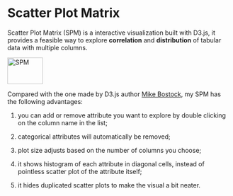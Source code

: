 # Scatter Plot Matrix

Scatter Plot Matrix (SPM) is a interactive visualization built with D3.js, it provides a feasible way to explore **correlation** and **distribution** of tabular data with multiple columns.

<img src="https://github.com/XiancaiTian/Scatter-Plot-Matrix/blob/master/SPM_Shawn.png" alt="SPM" style="width: 80px;height:60px;"/>

Compared with the one made by D3.js author [Mike Bostock](https://bl.ocks.org/mbostock/4063663), my SPM has the following advantages:

1) you can add or remove attribute you want to explore by double clicking on the column name in the list;

2) categorical attributes will automatically be removed;

3) plot size adjusts based on the number of columns you choose;

4) it shows histogram of each attribute in diagonal cells, instead of pointless scatter plot of the attribute itself;

5) it hides duplicated scatter plots to make the visual a bit neater.
